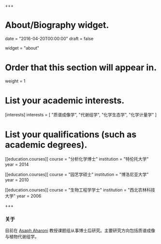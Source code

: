 +++
# About/Biography widget.

date = "2016-04-20T00:00:00"
draft = false

widget = "about"

# Order that this section will appear in.
weight = 1

# List your academic interests.
[interests]
  interests = [
    "质谱成像学",
    "代谢组学",
    "化学生态学",
    "化学计量学"
  ]

# List your qualifications (such as academic degrees).
[[education.courses]]
  course = "分析化学博士"
  institution = "特伦托大学"
  year = 2014

[[education.courses]]
  course = "园艺学硕士"
  institution = "博洛尼亚大学"
  year = 2010

[[education.courses]]
  course = "生物工程学学士"
  institution = "西北农林科技大学"
  year = 2006
 
+++

### 关于

目前在 [Asaph Aharoni](https://www.weizmann.ac.il/plants/aharoni/) 教授课题组从事博士后研究。主要研究方向包括质谱成像与植物代谢组学。
